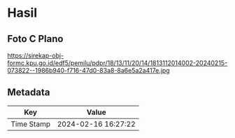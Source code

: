 # Hasil

## Foto C Plano

https://sirekap-obj-formc.kpu.go.id/edf5/pemilu/pdpr/18/13/11/20/14/1813112014002-20240215-073822--1986b940-f716-47d0-83a8-8a6e5a2a417e.jpg


## Metadata

| Key        | Value               |
| ---------- | ------------------- |
| Time Stamp | 2024-02-16 16:27:22 |



